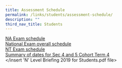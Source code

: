 ```yaml
---
title: Assessment Schedule
permalink: /links/students/assessment-schedule/
description: ""
third_nav_title: Students
---
```


[NA Exam schedule](/files/NA%20Exam%20schedule_EDITED%2029%20Aug.pdf) <br>
[National Exam overall schedule](/files/National%20Exam%20overall%20schedule_EDITED%2029%20Aug%20(FInal)%20(1).pdf) <br>
[NT Exam schedule](/files/NT%20Exam%20schedule_EDITED%2029%20Aug%20(1).pdf) <br>
[Summary of dates for Sec 4 and 5 Cohort Term 4](/files/Summary%20of%20dates%20for%20Sec%204%20and%205%20Cohort%20Term%204%20onwards%20(1).pdf) <br>
</insert 'N' Level Briefing 2019 for Students.pdf file>